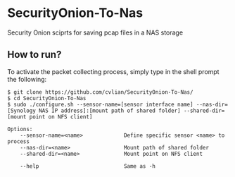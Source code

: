 # SecurityOnion-To-Nas

Security Onion sciprts for saving pcap files in a NAS storage

## How to run?

To activate the packet collecting process, simply type in the shell prompt the following:

```
$ git clone https://github.com/cvlian/SecurityOnion-To-Nas/
$ cd SecurityOnion-To-Nas
$ sudo ./configure.sh --sensor-name=[sensor interface name] --nas-dir=[Synology NAS IP address]:[mount path of shared folder] --shared-dir=[mount point on NFS client]
```

```
Options:
    --sensor-name=<name>             Define specific sensor <name> to process
    --nas-dir=<name>                 Mount path of shared folder
    --shared-dir=<name>              Mount point on NFS client

    --help                           Same as -h
```
